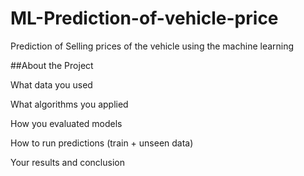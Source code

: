 # ML-Prediction-of-vehicle-price
Prediction of Selling prices of the vehicle using the machine learning 

##About the Project


What data you used

What algorithms you applied

How you evaluated models

How to run predictions (train + unseen data)

Your results and conclusion
